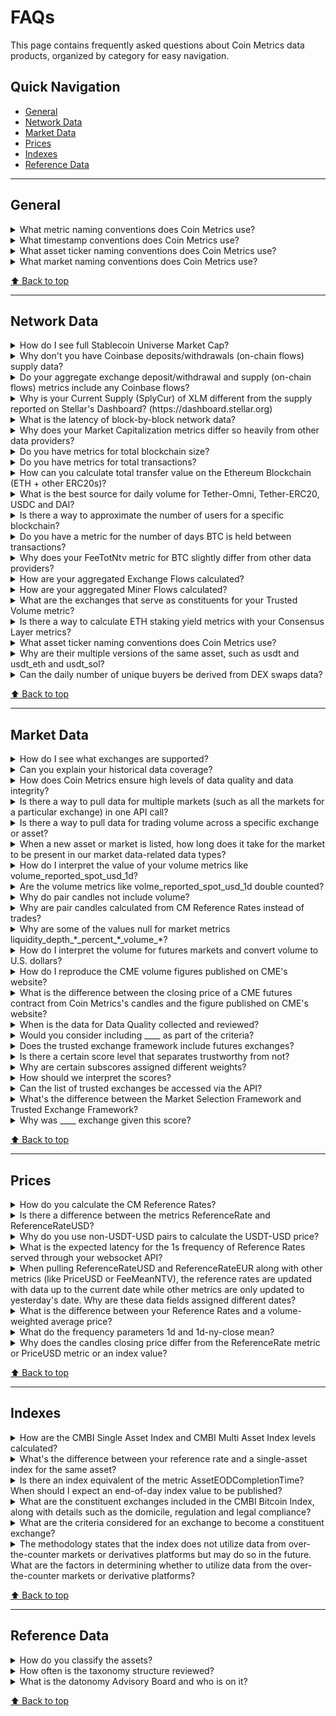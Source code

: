 # FAQs

This page contains frequently asked questions about Coin Metrics data products, organized by category for easy navigation.

## Quick Navigation

- [General](#general)
- [Network Data](#network-data)
- [Market Data](#market-data)
- [Prices](#prices)
- [Indexes](#indexes)
- [Reference Data](#reference-data)

---

## General

<details>

<summary>What metric naming conventions does Coin Metrics use?</summary>

In general, we use snake case (ex: snake\_case) when naming our metrics in which each space is placed by an underscore (\_) character, and the first letter of each word is written in lowercase.

The order of terms is ordered from the most general to most specific and ends with the unit used, if applicable. For example, the order of terms in the metric `volume_reported_future_perpetual_usd_1d` is ordered such that the `volume` term is first and all subsequent terms are modifiers to what type of volume the metric represents.

Some metrics are naturally represented as an aggregation (such as a sum or mean) over a time interval (such as a block, an hour, or day). If the metric represents an aggregation over a time interval, the interval is appended as a suffix to the metric name. If the metric represents a value at a point in time, there is no suffix. Please see the frequently asked question ["What timestamp conventions does Coin Metrics use?"](#what-timestamp-conventions-does-coin-metrics-use).

The exception to this convention is that all Network Data Pro metrics use upper camel case (ex: CamelCase) in which names omit spaces and the separation of words is indicated by a single capitalized letter. The first word is also capitalized. Network Data Pro metrics used the upper camel case naming convention prior to our adoption of the snake case naming convention for all other metrics, so we maintain the upper camel case naming convention for Network Data Pro metrics for consistency and backwards compatibility.

If a frequency or time interval is added to the metric name, it follows the following conventions:

* **`s`:** seconds
* **`b`:** blocks
* **`m`:** minutes
* **`h`:** hours
* **`d`:** days
* **`w`:** weeks
* **`mo`:** months
* **`q`:** quarters
* **`y`:** years

</details>

<details>

<summary>What timestamp conventions does Coin Metrics use?</summary>

We use two timestamp conventions for our data types: point-in-time and beginning-of-interval.

For any data type where the value represents a measurement at a point in time, we set the timestamp to that specific point in time. This is referred to as the "point-in-time" timestamp convention. We use this timestamp convention for any data type that represents a discrete event (such as a trade or order book update) or any data type that represents the snapshot of the state of something (such as an open interest snapshot or order book snapshot). For instance, if the `time` for a trade is `2021-08-04 23:56:00.356749000`, that means that the trade was executed exactly at that timestamp.

For any data type that represents a summary statistic over an interval of time, we set the timestamp to the beginning of the time interval. This is referred to as the "beginning-of-interval" timestamp convention. Summary statistics can include transformations such as sum, mean, median, and count. Our candles is an example of a data type that follows this convention because it represents the open, high, low, close, and volume over an interval of time such as a day. For instance, if the `time` for a daily candle is `2021-08-04 00:00:00.000000000`, that means the candle represents the daily interval from `2021-08-04 00:00:00.000000000` to `2021-08-04 23:59:59.999999999`, inclusive. Here we represent `00:00:00.000000000` as the beginning of the day according to the [ISO 8601 standard](https://en.wikipedia.org/wiki/ISO_8601).

The following API endpoints serve data using the point-in-time convention:

* `/timeseries/market-trades`
* `/timeseries/market-openinterest`
* `/timeseries/market-liquidations`
* `/timeseries/market-funding-rates`
* `/timeseries/market-funding-rates-predicted`
* `/timeseries/market-orderbooks`
* `/timeseries/market-quotes`
* `/timeseries/market-contract-prices`
* `/timeseries/market-implied-volatility`
* `/timeseries/market-greeks`
* `/timeseries/index-levels`
* `/timeseries/index-constituents`
* Any metric in `/timeseries/asset-metrics`, `/timeseries/exchange-metrics`, `/timeseries/exchange-asset-metrics`, `/timeseries/pair-metrics`, `/timeseries/institution-metrics` , `/timeseries/market-metrics` with `snake_case` naming convention and without an interval suffix, such as `open_interest_reported_future_usd`

The following API endpoints serve data using the beginning-of-interval convention:

* `/timeseries/pair-candles`
* `/timeseries/market-candles`
* Any metric in `/timeseries/asset-metrics` with upper camel case (ex: `UpperCamelCase`) naming convention
* Any metric in `/timeseries/asset-metrics`, `/timeseries/exchange-metrics`, `/timeseries/exchange-asset-metrics`, `/timeseries/pair-metrics`, `/timeseries/institution-metrics`, `/timeseries/market-metrics` with `snake_case` naming convention and with an interval suffix, such as `volume_reported_future_perpetual_usd_1d`

</details>

<details>

<summary>What asset ticker naming conventions does Coin Metrics use?</summary>

Coin Metrics assigns a unique ticker symbol for each asset in our coverage universe using the following naming convention: `parentasset[_fullname][_network][_chain]`, where the `fullname`, `network`, and `chain` are optional. Market data and aggregated network data are assigned to the `parentasset` ticker, where aggregated network data consists of data from individual network or chain-specific forms of an asset.

To understand our naming convention, we first introduce some important context surrounding the two primary considerations regarding unique ticker symbols.

First, what is thought as a singular asset may actually exist in various forms across multiple layer one and layer two blockchains. From the perspective of the blockchain ledger, each form resides on a separate blockchain, and Coin Metrics collects and produces data for each form independently. To differentiate between the specific form, Coin Metrics appends the blockchain ticker as a suffix to the asset ticker. For example, Tether (`usdt`) exists on Tron, Ethereum, Solana, and several other blockchains. To track the network activity of each form, Coin Metrics uses `usdt_tron`, `usdt_eth`, and `usdt_sol` tickers, respectively.

Centralized exchanges, however, do not typically differentiate between different forms of an asset. They will allow users to deposit several forms of an asset and credit users internally with a generic parent form of the asset. Trading then occurs using the generic form of the asset, and all market data collected by Coin Metrics is assigned to the parent ticker.

Returning to the Tether example, a centralized exchange may allow a user to deposit the ERC-20 form of Tether, which resides on Ethereum, as well as the TRC-20 form of Tether, which resides on Tron. Regardless of which form a user deposits, the user is credited with a generic parent form of Tether which is traded on all markets on the centralized exchange. Therefore, market data such as trades are assigned to the parent asset `usdt`.

Coin Metrics also aggregates data from individual forms of an asset to the parent asset for certain metrics. Therefore, metrics under the parent asset `usdt` represent an aggregation across `usdt_tron`, `usdt_eth`, and the other individual forms of Tether.

Second, some assets may share the same display ticker as another asset. To resolve these ticker conflicts, Coin Metrics ensures that each asset ticker in our coverage universe is unique by appending the full name of the asset as a suffix to the asset ticker. For example, both Starcoin and Starchain share the same display ticker of `stc`. Coin Metrics resolves this ticker conflict by assigning the tickers `stc_starcoin` and `stc_starchain`, respectively.

</details>

<details>

<summary>What market naming conventions does Coin Metrics use?</summary>

Coin Metrics refers to a market as a specific pair or instrument on a specific exchange.

For spot markets, we use the `{exchange}-{base}-{quote}-spot` naming convention like `coinbase-btc-usd-spot`. The base and quote both use our harmonized asset tickers.

For futures markets, we use the `{exchange}-{symbol}-future` naming convention like `binance-BTCUSDT-future`. The symbol is the exchange-reported symbol.

For option markets, we also use the `{exchange}-{symbol}-option` naming convention like `deribit-BTC-15OCT21-60000-C-option`. The symbol is the exchange-reported symbol.

We use exchange-reported symbol for our derivative markets because of the difficulty in establishing a standard naming convention. Exchanges may list multiple different contracts that trade the same underlying but with different contract specifications. And exchanges may list exotic derivative contracts that do not conform to standard contracts. In general, exchanges are constantly experimenting with different contract specifications. To prevent any confusion in which contract we are referencing, we adopt the exchange-reported symbol. More metadata about our markets such as the contract specifications, price and amount precision, and fees can be found through our `/reference-data/markets` endpoint.

For decentralized exchange liquidity pools, we use the the `{exchange}-{pool_config_id}-{base}-{quote}-spot` naming convention.

The `pool_config_id` is needed since for some decentralized exchanges like Uniswap v3, multiple pools can exist for a single base and quote asset pair with different pool configurations such as different fees. More metadata about our liquidity pools can also be found through our `/catalog/markets` endpoint.

The `pool_config_id` usually takes an integer value that represents the order in which a pool was created. For convenience, we also create a synthetic aggregated market where we set the `pool_config_id` to `agg` so that users can pull candles data that is aggregated across all pools.

</details>

[⬆️ Back to top](#faqs)

---

## Network Data

<details>

<summary>How do I see full Stablecoin Universe Market Cap?</summary>

Coin Metrics provides several metrics for determining market capitalization.

**Current Market Cap (CapMrktCurUSD):** This metric is available at both the _asset\_network (USDC\_ETH)_ and _aggregate asset (USDC)_ levels. It is based on Coin Metrics Reference Rates and the _Supply Current_ (SplyCur) metric. These values represent the total market cap of all tokens on a network at the specified level.

To view the _aggregated stablecoin market cap_ for a specific asset, use the _asset_ level for this metric. (ex. USDC.CapMrktCurUSD)

**Estimated Market Cap (CapMrktEstUSD):** This metric is available at the _asset_ level and is calculated using Coin Metrics Reference Rates combined with a self-reported supply figure from the project. Supply data is sourced via CoinGecko at the _asset_ level

For Comparison of  **Stablecoin Market Cap** and **Estimated Market Cap** Universe please see this [Chart](https://charts.coinmetrics.io/formulas?id=11271). For the universe included in the aggregation see the Formula builder by clicking <img src="../../.gitbook/assets/Screenshot 2025-10-17 at 7.43.25 PM.png" alt="" data-size="line"> on the right side.&#x20;

https://charts.coinmetrics.io/formulas?id=11271

</details>

<details>

<summary>Why don't you have Coinbase deposits/withdrawals (on-chain flows) supply data?</summary>

We don't have on-chain metrics for Coinbase addresses because they don't reuse addresses. At this time, no data providers can get an accurate measurement on their on-chain activity.

That said, we do offer full market data coverage for Coinbase through our Market Data Feed if you would like visibility into their trading volume.

</details>

<details>

<summary>Do your aggregate exchange deposit/withdrawal and supply (on-chain flows) metrics include any Coinbase flows?</summary>

Our aggregate on-chain exchange metrics (eg. FlowOutExInclUSD or FlowOutExInclUSD) do include some Coinbase cold storage addresses. However, relative to the inputs from other constituent exchanges the the impact on the total aggregate flows is minimal.

</details>

<details>

<summary>Why is your Current Supply (SplyCur) of XLM different from the supply reported on Stellar's Dashboard? (https://dashboard.stellar.org)</summary>

This difference is due to how we treat the 55 billion tokens that the Stellar Development Foundation "burned", or more accurately, rendered un-spendable. They sent the tokens to an address that cannot sign transactions. The public key that can sign for it has a weight set to 0, which makes transactions invalid. Since they technically still exist on the ledger, our Current Supply (SplyCur) includes them.

</details>

<details>

<summary>What is the latency of block-by-block network data?</summary>

The end-to-end latency for BTC BBB metrics is at most 54 seconds with a median of 14 seconds and an average of 20 seconds. For ETH BBB, this is at most 31 seconds with a median of 5 seconds.

</details>

<details>

<summary>Why does your Market Capitalization metrics differ so heavily from other data providers?</summary>

Generally, there is a great deal of inconsistency in the market with respect to Market Capitalization calculations. As a result, we have several Market Capitalization metrics. Our metric labeled [Market Cap](../../network-data/network-data-overview/market/market-capitalization.md) uses the [Current Supply](../../network-data/network-data-overview/supply/current-supply.md) (sum of all native units ever created and currently visible on the ledger) in its formulation. Unlike some other data providers, it does not exclude illiquid supply held in escrow or foundation accounts. Our [Free Float Market Cap](../../network-data/network-data-overview/market/market-capitalization.md#e), however, does exclude native units held by company insiders, controlling investors and long term strategic holders.

Another way to think about our Market Cap is to equate it to the Fully Diluted Market Cap, while other many other market caps metrics use reported or an approximation of circulating supply - similar to our Free Float supply, but often not using reported, not on-chain data to validate the approximations.

</details>

<details>

<summary>Do you have metrics for total blockchain size?</summary>

No, but we do have a metric for [Sum Block Size (in bytes)](../../network-data/network-data-overview/network-usage/blocks.md#blksizebyte) (BlkSizeByte), which you can sum up to get blockchain size. You can also use our runningTotal function in our Formula Builder to show the size over time.

![https://charts.coinmetrics.io/formulas/#1178](../../.gitbook/assets/BTC_Total_Blockchain_Size_\(in_bytes\).png)

</details>

<details>

<summary>Do you have metrics for total transactions?</summary>

No, we don't have total transactions, but we have [Tx Cnt](../../network-data/network-data-overview/transactions/transactions.md#txcnt) (TxCnt or Transactions per interval), which you can sum up to get total transactions. You can also use our runningTotal function in our Formula Builder to show total transactions over time.

![https://charts.coinmetrics.io/formulas/#1179](../../.gitbook/assets/BTC_Total_Transaction_Count.png)

</details>

<details>

<summary>How can you calculate total transfer value on the Ethereum Blockchain (ETH + other ERC20s)?</summary>

You can calculate this manually by summing the [transfer value](../../network-data/network-data-overview/transactions/transfers.md) for ETH and ERC20s. You can all use our charting tool to create a stacked view of all ERC20s' Transfer Values, or our formula builder to create an aggregate.

![https://charts.coinmetrics.io/network-data/#1181](../../.gitbook/assets/ETH_ERC20_Xfer_Val_\(USD\).png)

</details>

<details>

<summary>What is the best source for daily volume for Tether-Omni, Tether-ERC20, USDC and DAI?</summary>

We have a [Trusted Volume](../../market-data/market-data-overview/volume/volume_trusted.md) metric in Network Data Pro for stablecoins (USDT, USDC, DAI, PAX, BUSD, TUSD, etc.), which represents the volume for these assets on the most trusted exchanges (a subset of our coverage universe).

We also have trading volume that occurs on centralized exchanges for every market in our coverage universe available via our Market Data feed.

One note: Centralized exchanges do not differentiate between Tether-Omni, Tether-ERC20, and Tether-TRON markets. They lump all the variants of Tether into one tradeable asset. So it's not possible to break out the trading volume of the different variants of Tether on centralized exchanges.

</details>

<details>

<summary>Is there a way to approximate the number of users for a specific blockchain?</summary>

You can use the "[Address Count with Balance](../../network-data/network-data-overview/addresses/address-balances.md)" metrics to approximate this, although you should keep in mind that users may have multiple addresses and certain addresses (e.g., custodian or exchange addresses) may represent multiple users. For day to day use, you can use our active addresses metrics. We provide aggregate [active address metrics](../../network-data/network-data-overview/addresses/active-addresses.md#active-addresses) (AdrActCnt) as well as aggregates for [receiving](../../network-data/network-data-overview/addresses/) and [sending](../../network-data/network-data-overview/addresses/active-addresses.md#adractsent) addresses (AdrActRecCnt and AdrActSentCnt).

</details>

<details>

<summary>Do you have a metric for the number of days BTC is held between transactions?</summary>

Since the BTC network uses a UTXO-based data model, we can calculate the number of days BTC is held between transactions by looking at unspent transaction outputs. Our [UTXOAgeMean](../../network-data/network-data-overview/network-usage/utxos.md#utxoagemean) metric calculates the average number of days a UTXO-based asset is held between transactions, whereas our [UTXOAgeMed](../../network-data/network-data-overview/network-usage/utxos.md#utxoagemed) calculates the median.

It's important to note that these metrics are only calculable for UTXO-based networks, so they won't work for account based networks such as Ethereum.

</details>

<details>

<summary>Why does your FeeTotNtv metric for BTC slightly differ from other data providers?</summary>

This discrepancy is likely the result of using differing timestamps. We use the median block timestamp for BTC, while many other providers calculate this using the miner timestamp.

</details>

<details>

<summary>How are your aggregated Exchange Flows calculated?</summary>

Exchange flows are estimated using the [common-input-ownership heuristic](https://en.bitcoin.it/wiki/Common-input-ownership_heuristic), which assumes that addresses that are inputs to the same transaction share an owner. This technique is precise, but requires at least one seed address for every exchange, limiting coverage to a predetermined universe of exchanges. The heuristic is also broken by [CoinJoins](https://en.bitcoin.it/wiki/CoinJoin) and [peeling chains](https://en.bitcoin.it/wiki/Privacy#Change_address_detection). You can find a bit more context around these methodologies in this [research piece](https://coinmetrics.io/following-flows-ii-where-do-miners-sell/).

</details>

<details>

<summary>How are your aggregated Miner Flows calculated?</summary>

Miner flows are estimated by basing clustering on an address's distance in hops from the coinbase transaction. Addresses that have received a coinbase reward, or 0-hop addresses, are assumed to belong to mining pools. 1-hop addresses that have received payment from a 0-hop address are tagged as belonging to miners. This heuristic is less precise than the common-input-ownership heuristic, but roughly [mirrors the structure](https://braiins.com/blog/when-and-why-bitcoin-miners-sell-btc) of mining pool wallets and provides better coverage. You can find a bit more context around these methodologies in this [research piece](https://coinmetrics.io/following-flows-ii-where-do-miners-sell/).

</details>

<details>

<summary>What are the exchanges that serve as constituents for your Trusted Volume metric?</summary>

Our trusted volume metric is an aggregation of the reported volume from exchanges that we consider the most accurate and trustworthy. The full list of constituent exchanges included in our Trusted Volume is [here](https://coinmetrics.io/special-insights/trusted-exchange-framework-2-1/).

</details>

<details>

<summary>Is there a way to calculate ETH staking yield metrics with your Consensus Layer metrics?</summary>

A validator's expected annual percentage return (APR) from staking rewards accumulated on the Consensus Layer, assuming perfect performance and uptime, can be estimated with the formula below based on protocol parameters ([source for derivation](https://eth2book.info/altair/part2/incentives/issuance#validator-rewards)):

$$
2940.21 \div \, \sqrt[]{ValidatorActOngCnt}
$$

For example, with 423,000 active validators as of September 9, 2022 this comes out to a 4.52% expected return on a validator's 32 ETH effective balance. The expected annual protocol issuance can also be calculated from the following formula ([source for derivation](https://eth2book.info/altair/part2/incentives/issuance#overall-issuance)):

$$
940.87 \times \, \sqrt[]{ValidatorActOngCnt}
$$

With 423,000 active validators this comes out to 611,927 ETH issued per year.

After The Merge, validators will also receive user priority transaction fees on the Execution Layer – sometimes referred to as 'tips' – for proposing blocks. The magnitude of this additional source of yield can be inferred from the existing FeePrioTotNtv metric on the Execution Layer. Using a [30-day moving average of tips paid per block](https://charts.coinmetrics.io/formulas/#4308), we can estimate the impact of tips to the validator APR from CL awards above.

**First**, finding the average tips paid per block, which fluctuates greatly depending on the demand for Ethereum blockspace:

$$
sma(FeePrioTotNtv / BlkCnt, 30)
$$

This comes out to 0.07 ETH over the last 30 days.

**Next**, from the equation above we can find the yearly per-validator expected ETH reward from participating on the Consensus Layer with a specified number of active validators:

$$
940.87 \times \sqrt[]{ValidatorActOngCnt} \div ValidatorActOngCnt
$$

​This comes out to an average 1.45 ETH in yearly rewards with 423,000 active validators.

**Then**, with 2,629,800 chances to propose blocks on the Consensus Layer each year, the average number of times a validator will get the opportunity to propose a block (and collect tips) can be found from:

$$
(1/ValidatorActOngCnt) \times (2,629,800)
$$

​This comes to 6.22 with 423,000 active validators (assuming they all have an equal 32 ETH effective balance there is a 1 in _ValidatorActOngCnt_ chance of being selected to propose at a given slot on the CL).

**Finally**, taking this all together:

$$
100\times(((32 +1.45 + (0.07\times6.22))/32) - 1)
$$

​This comes out to 5.89%, an increase of roughly 140 basis points to the APR from Consensus Layer rewards.

However, it is important to note that the information above is purely an expected and theoretical yield given the current number of validators and historical demand for Ethereum blockspace. In practice, individual validator returns will vary by chance as well as performance. We anticipate releasing realized staking yield metrics that take into account validators' actual observed performance.

To learn more, make sure to check out the Validator Economics section of our [Mapping out The Merge report.](https://coinmetrics.io/special-insights/ethereum-merge/)

</details>

<details>

<summary>What asset ticker naming conventions does Coin Metrics use?</summary>

Coin Metrics assigns a unique ticker to each asset in our coverage universe. However, what might be considered as one asset can actually exist in various forms and across multiple networks. The naming convention we use must consider a number of situations.

* An asset may be represented by tokens on more than one layer one network. For instance, Tether exists on 16 different networks, such as Ethereum, Solana, and Tron. Similarly, an asset may also exist on multiple versions of a layer two network deployed across multiple layer one networks.
* An asset may undergo a contract upgrade to enable new features or address security flaws. This involves deploying a new smart contract to create a new token. Existing holders of the old token can exchange their old tokens for new tokens. Both new and old versions of an asset can exist simultaneously.
* An asset may begin its existence as a token represented as a smart contract on a network but then migrate to being represented as a native asset on another network or as a smart contract on another network. Both forms of the asset can exist simultaneously.
* Centralized exchanges allow users to deposit various forms of an asset. Users are then credited with a generic form of the asset and are able to trade the generic form of the asset on the exchange. For instance, an exchange may allow users to deposit Tether tokens on the Ethereum network and Tether tokens on the Solana network. Users would be credited with generic Tether and trade generic Tether. Centralized exchanges do not have one set of markets for Tether tokens on Ethereum and a separate set of markets for Tether tokens on Solana.
* Units of an asset may be bridged from a Layer 1 network (L1) to a Layer 2 network (L2) or another Layer 1 network through a blockchain bridge. A blockchain bridge can be a centralized entity or a smart contract that allows units of an asset on a Layer 1 network to be locked and an equivalent amount of the asset to be issued on a Layer 1 or 2 network. Sometimes the asset that is bridged is referred to as a wrapped version of the asset.
* For some assets, there is no industry-wide convention on the ticker. A centralized exchange may decide to use a ticker to refer to a specific asset that differs from another centralized exchange. Multiple assets may also share the same ticker.

We assign assets into four different levels: project, layer one network, layer two network, and contract. They follow a hierarchy.

* Project: Represents the asset across all networks and contract instances. This is the broadest classification. Data collected from centralized exchanges are assigned to assets at the project level.
* Layer One Network: Represents the asset on a specific layer one network, encompassing all contract instances and layer two networks on that network. Network data is assigned to this level.
* Layer Two Network: Represents the asset on a specific layer two network, encompassing all the contract instances on the layer two network. Network data is also assigned to this level.&#x20;
* Contract: Represents the asset at the individual smart contract level on a specific network. This is the lowest level of classification. Data from decentralized exchanges is assigned to this level.

<figure><img src="../../.gitbook/assets/cm-asset-ticker-conventions.png" alt=""><figcaption></figcaption></figure>

We use an asset ticker naming convention that generalizes to the situations described above:

{% code overflow="wrap" %}
```
asset[_fullName][_contractVersion][>bridgedFromNetwork|>wrappedFromNetwork][#bridgeUsed|#wrappedContractAddress][_network|_layer2Network.layer1Network|_bridgedToNetwork]
```
{% endcode %}

Each component in brackets are optional components.

* `[_fullName]`: If a ticker conflict exists, we append the full name of the asset immediately after the asset, to make the ticker unique.
* `[_contractVersion]`: If an asset is at the contract level and has multiple smart contract implementations, we append the contract version to uniquely identify each contract level asset. The contract version is a sequential integer starting with 1.&#x20;
* `[>bridgedFromNetwork|>wrappedFromNetwork]`: If an asset is a bridged asset, we append the network from which the asset is bridged from using `>bridgedFromNetwork`. If an asset is a wrapped asset, we append the network from which the asset originally existed using `>wrappedFromNetwork`.
* `[#bridgeUsed|#wrappedContractAddress]`: If the asset is a bridged asset, we append the bridge that was used using `#bridgeUsed`. If the asset is a wrapped asset, then we append the wrapped contract address using `#wrappedContractAddress`.
* `[_network|_layer2Network.layer1Network|_bridgedToNetwork]`: If the asset represents the asset on a specific network, we append the network using `_network`. If the asset represents a bridged asset using `_bridgedToNetwork`. Please note that `_bridgedToNetwork` takes the naming convention of `layer2Network.layer1Network` like `base.eth` if the bridged to network is a layer 2 network.

</details>

<details>

<summary>Why are their multiple versions of the same asset, such as usdt and usdt_eth and usdt_sol?</summary>

What is typically thought of as one asset can actually exist in various forms and across multiple networks. Coin Metrics will append the network as a suffix to the asset ticker to indicate the asset on a specific asset. For instance, Tether exists as an ERC-20 token on Ethereum as well as a Solana Token on Solana, and we assign the tickers `usdt_eth` and `usdt_sol` to these tokens, respectively.

Using Tether as an example, we refer to the ticker `usdt` as the project level asset, and we refer to the tickers `usdt_eth` and `usdt_sol` as network level assets.

Network data that is specific to an asset on a specific network, such as a swap that occurs on a decentralized exchange, is assigned to network level asset tickers. Network data that can be aggregated across multiple networks is assigned to the project level asset. Market data is also assigned to the project level asset.

For a more complete description of our asset ticker naming conventions, please see [What asset ticker naming conventions does Coin Metrics use?](#what-asset-ticker-naming-conventions-does-coin-metrics-use)

</details>

<details>

<summary>Can the daily number of unique buyers be derived from DEX swaps data?</summary>

Each DEX swap served via the _market-trades_ endpoint is associated with 3 different Ethereum addresses:

* **Initiator** is the Ethereum address which submitted the transaction, as a result of which the swap occurred
* **Sender** is the Ethereum address that invoked the liquidity pool smart contract's function for swapping
* **Beneficiary** is the Ethereum address credited with the output tokens upon the completion of a swap

The swap _beneficiary_ address can be used to approximate the number of unique buyer addresses over a given timeframe.

</details>

[⬆️ Back to top](#faqs)

---

## Market Data

<details>

<summary>How do I see what exchanges are supported?</summary>

CM Market Data Feed provides access to historical and real-time data from over 50 of spot and derivatives crypto exchanges.

Our most up-to-date exchange coverage can be viewed in our [Coverage Tool](https://coverage.coinmetrics.io/exchanges). Our coverage tool displays the total number of spot, futures and options markets, as well as the range of history available.

The available exchanges can be found by querying our [`/reference-data/exchanges`](https://docs.coinmetrics.io/api/v4/#tag/Reference-Data/operation/getReferenceDataExchanges) endpoint and the metrics available for each exchange can be found by querying our [`/catalog-v2/exchange-metrics`](https://docs.coinmetrics.io/api/v4/#tag/Catalog-v2/operation/getCatalogV2ExchangeMetrics) and [`/catalog-v2/exchange-asset-metrics`](https://docs.coinmetrics.io/api/v4/#tag/Catalog-v2/operation/getCatalogV2ExchangeAssetMetrics) API endpoints.

Market data for these exchanges is served through our [market data endpoints](../../market-data/market-data-overview/).

</details>

<details>

<summary>Can you explain your historical data coverage?</summary>

When we collect data from a new exchange, our general approach is to always collect the maximum history possible for every single instrument. The available history depends on the specific exchange and data type. For a given data type, some exchanges allow us to get the complete history, some exchanges allow us to get a short window of history, and some exchanges do not allow us to get any history.

Our trades history for Bitcoin begins when it began trading on Mt.Gox in July 2010, so we have over 10 years of trades history. We also have full historical trades data from several other early exchanges such as Bitstamp, TheRockTrading, Bitfinex, and Kraken.

</details>

<details>

<summary>How does Coin Metrics ensure high levels of data quality and data integrity?</summary>

Coin Metrics utilizes a multifaceted approach to ensure high levels of data quality and data integrity. We carefully curate our exchange coverage universe, employ a market data collection system with high levels of redundancy and resiliency, use a robust system of logging and monitoring that alerts staff members in real-time to any anomalies, and our software releases are governed by a series of SOC 2-compliant policies that include extensive testing prior to release. For certain critical data types, such as our Reference Rates, we employ regular human review to screen for data quality issues. Each of these facets is described in more detail below.

* **Exchange coverage universe**: While there are over 800 digital asset exchanges in existence, Coin Metrics has curated our exchange coverage universe to include only high quality exchanges with legitimate trading activity. The presence of fake volume and wash trading is widely acknowledged in the industry, and Coin Metrics has independently confirmed the findings of several prominent researchers who have studied this problem. When deciding whether to include an exchange in our coverage universe, we consult a series of qualitative and quantitative features that are described in our [Market Selection Framework](../../index-data/coin-metrics-bletchley-indexes-cmbi/cmbi-market-selection-framework.md) and our [Trusted Volume Framework](https://coinmetrics.io/special-insights/trusted-exchange-framework/). We also consult feedback from our institutional user base. The exchanges in our coverage universe are widely recognized by market participants and researchers who have studied the fake volume problem to be of high quality.
* **Market data collection system**: Our market data collection system is engineered to have high levels of redundancy and resiliency. We collect data from exchanges using two instances of each application each located in an independent data center. For certain data types, we collect data from an exchange's HTTP endpoint and websocket endpoint simultaneously as an added redundancy measure. CM utilizes multiple proxy servers to ensure that rate limits imposed by some exchanges do not impact data collection. Each server that hosts our market data collection system has local database storage as a fault tolerant measure in case of a failure in our primary database. These measures ensure high levels of availability for our market data collection applications and that no observations are missed.
* **Multiple data centers**: Coin Metrics utilizes two geographically-separated and vendor-independent data centers. Each data center contains an independent and complete collection of the infrastructure and applications needed to collect, process, and serve our data. In the case of failure of one of the data centers, our API will automatically failover to use our secondary data center with no action needed to be taken by our users.
* **Internal monitoring**: A dedicated internal team of data quality and site reliability engineers monitor logs and telemetry from our servers, databases, and applications in real-time using a suite of dashboards and automated alerts. We also have dedicated monitoring to detect interruptions of service from an exchange, incidents reported by an exchange, or breaking changes to their API. This monitoring allows us to take swift corrective or mitigating action if necessary.
* **External monitoring**: Coin Metrics maintains a dedicated external monitoring application that continuously polls our API endpoints to detect for interruptions in the data or unexpected responses from our API. This monitoring application allows us to continuously test the health of the entire pipeline of our systems from the perspective of our users. It is deployed in an external environment that is independent from our data centers so that it would not be affected in case of any degraded performance in our systems. Our internal team of data quality and site reliability engineers monitor the alerts generated by this application and take swift corrective or mitigating action if necessary.
* **Deployment process**: Our deployment process is governed by a series of SOC 2-compliant policies that include code reviews, extensive testing, manual review and quality control of historical values, and approvals prior to release. We received our SOC 2 Type 1 certification from Deloitte in August 2021 in the areas of security, availability, and processing integrity and have maintained this certification for every year.
* **Human review**: For certain critical data types, we employ regular human review to detect anomalies and assess the quality of our data. For instance, our Reference Rates are reviewed by a dedicated staff member every day, 365 times a year, at 16:00 New York time. Our Reference Rates and other critical data types are checked for several issues, including timeliness, data anomalies, sufficient data inputs, and a comparison against external sources.

</details>

<details>

<summary>Is there a way to pull data for multiple markets (such as all the markets for a particular exchange) in one API call?</summary>

Yes! All of our endpoints that accept the `markets` parameter will accept wildcards like `exchange-*` or `exchange-*-spot` or `*-future` or `*-option`. The wildcards will match any market which fits this pattern so users do not need to specify every individual market when querying data for multiple markets. The `markets` parameter will also accept a comma-separated string of individual markets.

</details>

<details>

<summary>Is there a way to pull data for trading volume across a specific exchange or asset?</summary>

We have pre-calculated volume metrics that represent total volume by asset, by exchange, by pair, or by exchange-asset pair. Please take a look at the following volume metrics below.

{% content-ref url="../../market-data/market-data-overview/volume/" %}
[volume](../../market-data/market-data-overview/volume/)
{% endcontent-ref %}

</details>

<details>

<summary>When a new asset or market is listed, how long does it take for the market to be present in our market data-related data types?</summary>

Generally, for many critical data types, Coin Metrics will support a new asset or market the moment that it is listed on an exchange. All of our derivatives-related data types are available immediately with no delay. There are some spot market-related data types which require some manual steps that often involve human review to ensure that we are mapping exchange-reported tickers to our tickers appropriately. For these data types, there will be a short delay between when the market is listed and when it is visible through our API.

Coin Metrics has the ability to make the short delay extremely short or to eliminate the delay entirely on a one-off basis for new assets or markets that are considered important. A more complete description of which data types are available immediately with no delay and which are available with a short delay follows below.

#### **Data types available immediately with no delay**:

* The presence of the market and its associated metadata served through **`/catalog/markets`** and **`/catalog-all/markets`**&#x20;
* The presence of the market and its associated metadata served through **`/catalog-v2/market-*`**, **`/catalog-all-v2/market-*`**&#x61;nd  **`/reference-data/markets`**
* Trades served through **`/timeseries/market-trades`** and **`/timeseries-stream/market-trades`**
* Streaming order book served through **`/timeseries-stream/market-orderbooks`**
* Streaming quotes served through **`/timeseries-stream/market-quotes`**
* Futures candles served through **`/timeseries/market-candles`**
* Futures open interest served through **`/timeseries/market-openinterest`** and `/timeseries-stream/market-openinterest`
* Futures liquidations served through **`/timeseries/market-liquidations`** and **`/timeseries-stream/market-liquidations`**
* Futures funding rates served through **`/timeseries/market-funding-rates`**&#x20;
* Futures predicted funding rates served through **`/timeseries/market-funding-rates-predicted`**
* Futures and options order book snapshots served through **`/timeseries/market-orderbooks`**
* Futures and options quote snapshots served through **`/timeseries/market-quotes`**
* Futures and options contract prices served through **`/timeseries/market-contract-prices`**
* Options implied volatility served through **`/timeseries/market-implied-volatility`**
* Options greeks through **`/timeseries/market-greeks`**

#### **Data types available with a short delay:**

* The presence of the new asset served through **`/catalog-v2/asset-metrics`**, **`/catalog-all-v2/asset-metrics`**&#x61;nd  **`/reference-data/assets`**
* Spot candles served through **`/timeseries/market-candles`**
* Reference Rates served through metric **`ReferenceRate`** served through **`/timeseries/asset-metrics`**
* Market-data related metrics such as reported volume served through **`/timeseries/asset-metrics`**, **`/timeseries/pair-metrics`**, **`/timeseries/exchange-metrics`**, **`/timeseries/exchange-asset-metrics`**, and **`/timeseries/market-metrics`**

</details>

<details>

<summary>How do I interpret the value of your volume metrics like volume_reported_spot_usd_1d?</summary>

Coin Metrics calculates several volume metrics (and other metrics) at different levels of aggregation. Volume metrics are available at the asset, pair, exchange, and exchange-asset levels. This allows our users to query the volume for the different entities that exist in the cryptoasset domain.

We use our markets as the entity with the lowest level of aggregation. A market is defined as a specific listed instrument or pair on a specific exchange, like `coinbase-btc-usd-spot`.

* For our volume metrics served through `/timeseries/asset-metrics`, the volume for a given asset (like `btc`) represents the sum of the volume from markets where the asset is either the base or quote.
* For our volume metrics served through `/timeseries/pair-metrics`, the volume for a given pair (like `btc-usd`) represents the sum of the volume from markets that contain the given pair.
* For our volume metrics served through `/timeseries/exchange`, the volume for a given exchange (like `coinbase`) represents the sum of the volume from all markets on the given exchange.
* For our volume metrics served through `/timeseries/exchange-assets`, the volume for a given exchange-asset (like `coinbase-btc`) represents the sum of the volume from all markets on the given exchange where the given asset is either the base or quote.

Our other metrics are also aggregated using similar logic described above.

Our volume metrics are calculated by summing the candles volume in U.S. dollars from individual markets. Some small adjustments are made to address outliers and to prevent double-counting.

Based on our experience in maintaining a persistent data connection with many exchanges over several years, we have found that certain exchanges have a tendency to publish outliers in their reported data which represent data quality errors. Including such outliers in our reported volume metrics would result in inaccurate values. Therefore, we exclude ZB.com, LBank, and LocalBitcoins from being included in our volume metrics.

We also exclude Binance Aggregate's (`binance_aggregate`) futures markets to prevent double-counting, as its data is identical to Binance's futures except it is reported at a different level of aggregation. We also exclude any Uniswap v3 Ethereum  aggregate markets (any market with the `agg` from our volume metrics, such as `uniswap_v3_eth-agg-weth-usdt_eth-spot`) to prevent double-counting, as these markets represent an aggregation of individual pools containing the same pair of assets.

</details>

<details>

<summary>Are the volume metrics like volme_reported_spot_usd_1d double counted?</summary>

Our volume metrics for assets and exchange-assets represents the sum of the volume from all markets where the given asset is either the base or quote. For example, the volume for market `coinbase-btc-usdt-spot` will be included in both the volume for `btc` and `usdt` because `btc` is the base asset of the market and `usdt` is the quote asset of the market. Some users have asked whether this represents double counting of volume.

This is a convention that we use that is widely adopted by other data providers. The reasoning behind our choice can be best illustrated using a simple example.

Suppose the world consists of only one market, `coinbase-btc-usdt-spot` and two assets, `btc` and `usdt`. A trader purchases `btc`by selling `usdt` in a transaction worth $100 U.S. dollars. If we only included markets where the given asset is the base currency, then the volume for `btc` would be $100 but the volume for `usdt` would be $0.

In reality, both $100 worth of `btc` and $100 worth of `usdt` were exchanged. So we report the volume for both `btc` and `usdt` to be $100.

</details>

<details>

<summary>Why do pair candles not include volume?</summary>

Our pair candles are calculated from our CM Reference Rates with 1 second frequency, not from all trades from markets that contain this particular pair. Therefore, since the underlying data only includes price, volume is not calculated. We understand this can be a limitation to some users and plan on adding volume in a future release.

</details>

<details>

<summary>Why are pair candles calculated from CM Reference Rates instead of trades?</summary>

We use our CM Reference Rates with 1 second frequency as the underlying data to calculate our pair candles to ensure that our pair candles represent a robust price that is resistant to outliers and anomalies. If we used trades data from all markets that contain a pair, the data would likely be adversely affected by flash crashes and outliers that may occur on a single market. These outliers and anomalies would show up in either the open, high, low, or close prices. Our CM Reference Rates are resistant to these outliers.

</details>

<details>

<summary>Why are some of the values null for market metrics liquidity_depth_*_percent_*_volume_*?</summary>

Our liquidity depth metrics such as `liquidity_depth_1_percent_bid_volume_usd` and `liquidity_depth_1_percent_ask_volume_units` are designed to measure the sum of all orders on a given side of the order book for a given percent away from the midprice in units of U.S. dollars or in native units.

Exchanges differ in the amount of order book depth provided through their API. Some exchanges offer the full book depth while others only expose part of the order book such as the top 20 levels. We provide these limitations in our FAQ [**Are there any limitations to the order book depth provided by each exchange?**](https://docs.coinmetrics.io/market-data/market-data-overview/market-order-book#are-there-any-limitations-to-the-order-book-depth-provided-by-each-exchange)**.**

In calculating our liquidity depth metrics, we were forced to decide how to represent metric values when the reported order book depth is insufficient to calculate the depth for a given percent away from midprice. In these situations, we decided to represent this as a null value so that it is transparent to the user.

Please note that for markets with high liquidity, even exchanges with relatively large order book depth of say 5,000 levels will only consist of prices less than 1 percent away from midprice. Therefore, it is common for many exchanges to have metrics with null values unless the exchange reports full order book depth. &#x20;

</details>

<details>

<summary>How do I interpret the volume for futures markets and convert volume to U.S. dollars?</summary>

By convention, the volume for futures markets is measured in contract units. Each futures market has unique contract specifications that define the notional value of one contract. Let us use the following response from our `/timeseries/market-trades` endpoint for market `cme-BTCN4-future` as an example.&#x20;

```
{
  "data": [
    {
      "market": "cme-BTCN4-future",
      "time": "2024-06-18T18:12:45.681120000Z",
      "coin_metrics_id": "17187343656811203891752105",
      "amount": "2",
      "price": "65385",
      "database_time": "2024-06-18T18:12:46.361963000Z",
      "side": "sell"
    }
  ]
}
```

The `"amount": "2"` means that two contracts of `cme-BTCN4-future` were exchanged in this trade. The amount for other data types such as quotes, order books, candles, open interest, and liquidations are similarly in contract units.

According to the contract specifications for this futures market, one contract is equal to 5 BTC of notional value. This can be seen in our `/reference-data/markets` endpoint.

```
{
  "data": [
    {
      "market": "cme-BTCN4-future",
      "exchange": "cme",
      "type": "future",
      "base": "btc",
      "quote": "usd",
      "pair": "btc-usd",
      "symbol": "BTCN4",
      "size_asset": "btc",
      "margin_asset": "usd",
      "contract_size": "5",
      "tick_size": "5",
      "listing": "2024-01-26T22:30:00.000000000Z",
      "expiration": "2024-07-26T15:00:00.000000000Z",
      "order_amount_min": "1",
      "order_amount_max": "100",
      "order_price_increment": "5.0",
      "order_price_min": "0"
    }
  ]
}
```

The `"contract_size": "5"` and `"size_asset": "btc"` define the contract size. The contract size is unique to each futures market and other markets may have different contract size.

To convert a futures market volume in contract units to U.S. dollars, the following formula can be used: `[amount in contract units] * [contract size] * [U.S. dollar price of contract size asset]`.&#x20;

</details>

<details>

<summary>How do I reproduce the CME volume figures published on CME's website?</summary>

CME publishes [daily volume figures for their futures and option contracts](https://www.cmegroup.com/markets/cryptocurrencies/bitcoin/bitcoin.volume.html). Here we explain the methodology CME uses, how it differs from Coin Metrics' methodology, and how to reproduce the figures using our `/timeseries/market-trades` endpoint.

CME's published volume figures include the futures contract itself, such as `cme-BTCM5-future`, as well as any calendar spread where the future is the short leg or long leg, such as `cme-BTCM5-BTCN5-future`. Therefore, users should query all three types of futures contracts using a markets parameter such as `markets=cme-BTCN5*-future,cme-*BTCN5-future`.

The time period that CME uses is from 17:00 to 16:00 America/Chicago time, and the timestamp they assign to the volume observation is the end-of-day timestamp. Therefore, to reproduce the published volume figure on `2025-06-05` , users should query all trades from `start_time=2025-06-04T17:00:00Z`, `end_time=2025-06-05T16:00:00Z` with `timezone=America/Chicago`.

Finally, CME's published volume figures include both the CME Globex venue, their electronic trading platform, and PNT Clearport, which represents OTC transactions that are negotiated outside of CME's electronic order book and later submitted to CME for clearing. Coin Metrics collects data from Globex only.

</details>

<details>

<summary>What is the difference between the closing price of a CME futures contract from Coin Metrics's candles and the figure published on CME's website?</summary>

Coin Metrics's candles are derived from trades data using a consistent methodology that is applied to all exchanges. The close price in the candle is extracted from the last trade in the candle's interval. The published closing price on CME's website is based on the [CME Bitcoin Futures Daily Settlement Procedure](https://cmegroupclientsite.atlassian.net/wiki/spaces/EPICSANDBOX/pages/457318016/Bitcoin#CME-Bitcoin-Futures-Daily-Settlement-Procedure) which represents a different methodology based on whether a future is a lead month, second month, or back month contract.

</details>

<details>

<summary>When is the data for Data Quality collected and reviewed?</summary>

The data sampled for the Data Quality scores are representative as of the end of the previous quarter. In other words, Q1 results will reflect data collected as of the end of the previous year's Q4, and Q3 results will reflect data collected as of the end of Q2 of that year.

</details>

<details>

<summary>Would you consider including ____ as part of the criteria?</summary>

We welcome any feedback on how to improve the trusted framework. Note that the ability to add criteria to the framework depends on if this data is publicly available.

</details>

<details>

<summary>Does the trusted exchange framework include futures exchanges?</summary>

Yes. However, we only assess the data quality score for spot exchanges. The lack of data quality score does not count against a futures exchange's overall score, but it does disqualify them from being included in the [trusted spot volume](https://coverage.coinmetrics.io/search-results?query=volume\_trusted\_spot\_usd\_1d) metric.

</details>

<details>

<summary>Is there a certain score level that separates trustworthy from not?</summary>

It depends on the use case, which features are most important to the user, and the threshold that a user is willing to accept. Generally, we consider A to be excellent, B to be good, C to be average, and D to be subpar. The threshold Data Quality score to be included in the trusted volume metric is B or better. See also: Why are certain subscores assigned different weights?

</details>

<details>

<summary>Why are certain subscores assigned different weights?</summary>

These weights and overall scores reflect a holistic average of an exchange's overall capabilities. However, we acknowledge that an exchange's trustworthiness depends on the use-case, i.e. as a custodian, data provider, and so on. We generally recommend users to focus on the sub scores they find most useful for their use-case.

</details>

<details>

<summary>How should we interpret the scores?</summary>

See the Grading Scale section.

</details>

<details>

<summary>Can the list of trusted exchanges be accessed via the API?</summary>

Yes. They can be accessed by using the [constituent-snapshots](https://docs.coinmetrics.io/api/v4/#tag/Constituent-Snapshots/operation/getConstituentSnapshotsAssetMetrics) endpoint. Sample request:

[https://api.coinmetrics.io/v4/constituent-snapshots/asset-metrics?metric=volume\_trusted\_spot\_usd\_1d\&api\_key=\<your\_key>](https://api.coinmetrics.io/v4/constituent-snapshots/asset-metrics?metric=volume\_trusted\_spot\_usd\_1d\&api\_key=%3Cyour\_key%3E)

</details>

<details>

<summary>What's the difference between the Market Selection Framework and Trusted Exchange Framework?</summary>

The "Trusted Exchange" framework assesses exchanges for presence of organic trade volume, using features such as fake volume tests and regulatory features. It informs which exchanges make up our "trusted volume" calculation and the trusted exchanges for datonomy. It can inform the starting point for which exchanges should be considered when selecting the market (which includes asset pairs and spot/futures) constituents for reference rates.

The Market Selection Framework assesses exchange-asset-pair markets to input for CM reference rates. This framework may use exchange-specific features that overlap with the trusted exchange framework but it produces a separate output. This framework is not an input to datonomy.

</details>

<details>

<summary>Why was ____ exchange given this score?</summary>

We are happy to elaborate deeper as to why exchanges are assigned their scores. Please reach out to us at info@coinmetrics.io.

</details>

[⬆️ Back to top](#faqs)

---

## Prices

<details>

<summary>How do you calculate the CM Reference Rates?</summary>

The CM Prices are collectively governed by rules-based methodologies described in [Coin Metrics Prices Methodology](../../market-data/methodologies/coin-metrics-prices-methodology.md) which describes our Market Selection Framework, a systematic method of producing a unique set of constituent markets for each asset, our data sources, calculation algorithm, and contingency rules..

{% content-ref url="../../market-data/methodologies/coin-metrics-prices-methodology.md" %}
[coin-metrics-prices-methodology.md](../../market-data/methodologies/coin-metrics-prices-methodology.md)
{% endcontent-ref %}

</details>

<details>

<summary>Is there a difference between the metrics ReferenceRate and ReferenceRateUSD?</summary>

`ReferenceRate` and `ReferenceRateUSD` are identical. When we added reference rates quoted in other currencies like `ReferenceRateEUR`, we also added `ReferenceRateUSD` and preserved `ReferenceRate` for backward compatibility.

</details>

<details>

<summary>Why do you use non-USDT-USD pairs to calculate the USDT-USD price?</summary>

The market convention for stablecoins is to use stablecoins as the quote currency. As such, there are only a few usdt-usd markets and the markets that do exist are very thinly traded. We can use other markets that are more active such as btc-usdt markets to derive a price for btc-usd and btc-usdt, which can be used to derive a usd-usdt price. Both the btc-usd and btc-usdt markets have high levels of volume, so the quality of our prices are improved compared to relying on only the usd-usdt markets.

</details>

<details>

<summary>What is the expected latency for the 1s frequency of Reference Rates served through your websocket API?</summary>

Our typical calculation latency is approximately 60 ms. A small amount of time is also required for normal network latency depending on the geographic location of your client relative to our servers.

</details>

<details>

<summary>When pulling ReferenceRateUSD and ReferenceRateEUR along with other metrics (like PriceUSD or FeeMeanNTV), the reference rates are updated with data up to the current date while other metrics are only updated to yesterday's date. Why are these data fields assigned different dates?</summary>

We use two different timestamp conventions for our metrics. Some metrics, like `PriceUSD`, use the "start-of-interval" timestamp, which represents the beginning of a time interval. The majority of our network data metrics represent a summary statistic over a daily time interval.

For example, suppose our `FeeMeanNTV` metric, which represents mean fees over an interval of a day, has a timestamp of `2020-12-10 00:00:00`. The `FeeMeanNtv` value represents the mean of fees that occurred from `2020-12-10 00:00:00` to `2020-12-10 23:59:99.999999`.

Other metrics, like `ReferenceRate` (and many other data types like trades, open interest and order book), use the "point-in-time" timestamp convention, where timestamp is set to the specific timestamp of the measurement or event. This is because we want to generate a price at a specific point in time.

When you compare something that uses the "point-in-time" convention with something that uses the "start-of-interval" convention, it can seem like the "start-of-interval" timeseries is lagged or is potentially missing data. I can assure that this is not the case, but we certainly understand your confusion here since the different values are delivered via the same `timeseries/asset-metrics` endpoint.

For more information, please see [What timestamp conventions does Coin Metrics use?](#what-timestamp-conventions-does-coin-metrics-use)

</details>

<details>

<summary>What is the difference between your Reference Rates and a volume-weighted average price?</summary>

Our CM Reference Rates utilize volume-weighted median, time-weighted average, and inverse price variance-weighted median techniques.

ReferenceRate with frequency 1h or 1d use a 61 minute calculation window that is partitioned into 1 minute intervals. The volume-weighted median price for each 1 minute interval is calculated and then a time-weighted average price is calculated using a custom weight function that applies more weight to intervals close to the calculation time.

ReferenceRate with frequency 1m or 1s or 200ms extract the most recent trade from our set of constituent markets and calculate a weighted median where half the weight is calculated from volume measured over the previous 60 minutes and half the weight is calculated from inverse price variance of trades over the previous 60 minutes.

The CM Prices are collectively governed by rules-based methodologies described in [Coin Metrics Prices Methodology](../../market-data/methodologies/coin-metrics-prices-methodology.md) which describes our Market Selection Framework, a systematic method of producing a unique set of constituent markets for each asset, our data sources, calculation algorithm, and contingency rules.

{% content-ref url="../../market-data/methodologies/coin-metrics-prices-methodology.md" %}
[coin-metrics-prices-methodology.md](../../market-data/methodologies/coin-metrics-prices-methodology.md)
{% endcontent-ref %}

</details>

<details>

<summary>What do the frequency parameters 1d and 1d-ny-close mean?</summary>

Our CM Prices are served through our [/timeseries/asset-metrics](https://docs.coinmetrics.io/api/v4/#tag/Timeseries/operation/getTimeseriesAssetMetrics) API endpoint, and this endpoint supports a frequency parameter that can take several values, including `1d` and `1d-ny-close`.

The `1d` frequency represents a daily frequency that ends at 00:00:00 in the UTC timezone and the `1d-ny-close` represents a daily frequency that ends at 16:00:00 in the America/New\_York timezone. These timestamps are not altered for weekends or holidays.

Please also see our FAQ on [What timestamp conventions does Coin Metrics use?](#what-timestamp-conventions-does-coin-metrics-use) for more information.

</details>

<details>

<summary>Why does the candles closing price differ from the ReferenceRate metric or PriceUSD metric or an index value?</summary>

The difference is due to different timestamp conventions. Candles and `PriceUSD` use the beginning-of-interval timestamp convention while `ReferenceRate` and index values use the point-in-time timestamp convention.

For more discussion on these timestamp conventions, please see the frequently asked question [What timestamp conventions does Coin Metrics use?](#what-timestamp-conventions-does-coin-metrics-use).

</details>

[⬆️ Back to top](#faqs)

---

## Indexes

<details>

<summary>How are the CMBI Single Asset Index and CMBI Multi Asset Index levels calculated?</summary>

The price inputs for our indexes are informed by our reference rates methodologies.  We have methodologies for both hourly rates and real-time rates. Our hourly and daily levels use our Hourly Reference Rates methodology and our 15 second levels use our Real-Time Reference Rates methodology. Links to the methodology documents are listed below.&#x20;

* [Coin Metrics Prices Policies](../../market-data/methodologies/coin-metrics-prices-policies.md)
* [Coin Metrics Prices Methodology](../../market-data/methodologies/coin-metrics-prices-methodology.md)

</details>

<details>

<summary>What's the difference between your reference rate and a single-asset index for the same asset?</summary>

The calculation methodology for reference rates and single asset indexes are identical and they both represent the price for a specific asset. However, the constituent markets used in the calculation can be different because our indexes require a higher consideration for investability. Additionally, single asset indexes are administered under different policies that are specific for indexes, such as additional reporting requirements and policies for dealing with corporate actions like hard forks and airdrops.&#x20;

Single asset indexes tend to select markets from regulated U.S.-based exchanges, while a reference rate for the same asset evaluates a larger pool of global constituent markets. You can learn more about our [Market Selection Framework](../../market-data/methodologies/coin-metrics-prices-methodology.md#data-inputs) which selects high quality constituent markets for our reference rates. Our indexes then use these markets and excludes certain markets to enhance the investability of the index. &#x20;

Our single asset indexes are linked to investable financial products, so there is a stricter change and consultation process in the case of any methodology changes. Single asset indexes also have a different revision policy than our reference rates since trades or fund accounting may have occurred around printed levels, whereas we occasionally conduct recalculations of limited portions of reference rates history to increase the quality of the rates. &#x20;

</details>

<details>

<summary>Is there an index equivalent of the metric AssetEODCompletionTime? When should I expect an end-of-day index value to be published?</summary>

Completion timing is less relevant for indexes as the publishing time for index values is largely deterministic. Blockchain metrics must wait a few blocks for finality and are impacted by non-deterministic block mining times. The index rates for end-of-day values (New York, Singapore, or UTC) are computed at 5 minutes past the hour and usually available within a minute.&#x20;

</details>

<details>

<summary>What are the constituent exchanges included in the CMBI Bitcoin Index, along with details such as the domicile, regulation and legal compliance?</summary>

| **Exchange**    | **Domicile**           | **NY Bit License**   | **Money Service Business** | **Broker Dealer** |
| --------------- | ---------------------- | -------------------- | -------------------------- | ----------------- |
| Coinbase        | Delaware Corporation   | Yes                  | Yes                        | Yes               |
| Kraken          | Delaware Corporation   |                      | Yes                        |                   |
| Bitstamp (USA)  | Delaware Corporation   | Yes                  | Yes                        |                   |
| Gemini          | New York Trust Company | Yes                  | Yes                        |                   |

You can find the latest constituent markets in our [fact sheet](https://cmbi-indexes.coinmetrics.io/cmbibtc).

</details>

<details>

<summary>What are the criteria considered for an exchange to become a constituent exchange?</summary>

Please refer to our [Market Selection Framework](../../market-data/methodologies/coin-metrics-prices-methodology.md#data-inputs) for more information.

</details>

<details>

<summary>The methodology states that the index does not utilize data from over-the-counter markets or derivatives platforms but may do so in the future. What are the factors in determining whether to utilize data from the over-the-counter markets or derivative platforms?</summary>

This clause in the methodology provides us with future optionality. Given the current market structure, our expectation is that spot markets with transparent pricing will retain meaningful trading volume, and we will not have to select over-the-counter or derivatives markets. That being said, there is a non-zero chance that over-the-counter or derivatives markets may become more dominant (similar to gold in which the primary market is the London Bullion Market, an over-the-counter market), in which case the Coin Metrics Oversight Committee, after considering all available information, may determine that these markets serve as the best venues to derive index pricing from.

</details>

[⬆️ Back to top](#faqs)

---

## Reference Data

<details>

<summary>How do you classify the assets?</summary>

Digital asset classifications are based on the primary use of the asset and its parent protocol, as defined by the project creators and what is widely observed in the market.  This is fundamentally different from classifying based on the technical architecture of how a protocol is designed or what rights a particular asset provides to its holders (e.g., governance voting). Assets classified within a sub-sector may exist on blockchains with different design choices, such as "Proof of Stake" vs. "Proof of Work". Some may leverage a 'parent' or 'Layer 1' blockchain, while others are hosted on their own blockchain. Each asset aims to facilitate a primary use-case, and the technical implementations are a means of facilitating that use-case.

As digital assets become eligible for classification, MSCI will initiate an independent review process. A determination of use-case and Taxonomy classification will be made using a mosaic approach with the support of a variety of data sources.  This analysis will be documented and presented to an MSCI committee of senior researchers for review and approval before final classification decisions are made by MSCI and implemented for distribution.

</details>

<details>

<summary>How often is the taxonomy structure reviewed?</summary>

MSCI will, at minimum, review the taxonomy structure annually.  This review will include input from the datonomy Advisory Board members and commentary from market participants. MSCI may decide to perform ad-hoc reviews of the datonomy structure on an as-needed basis.

</details>

<details>

<summary>What is the datonomy Advisory Board and who is on it?</summary>

The datonomy Advisory Board is Co-Chaired by MSCI, Goldman Sachs and Coin Metrics with membership open to select industry participants and experts on an invitation basis as agreed to by the Co-Chairs. The Advisory Board provides expert Input that MSCI may use as a source of information in connection with administering the Taxonomy, including information and insight with respect to industry trends, technologies and any other information relating to the Taxonomy. The Advisory Board members will also review and provide feedback on asset coverage universe, asset classifications, consultations, and Taxonomy structure evolution on an as-needed basis.



***

</details>

[⬆️ Back to top](#faqs)

